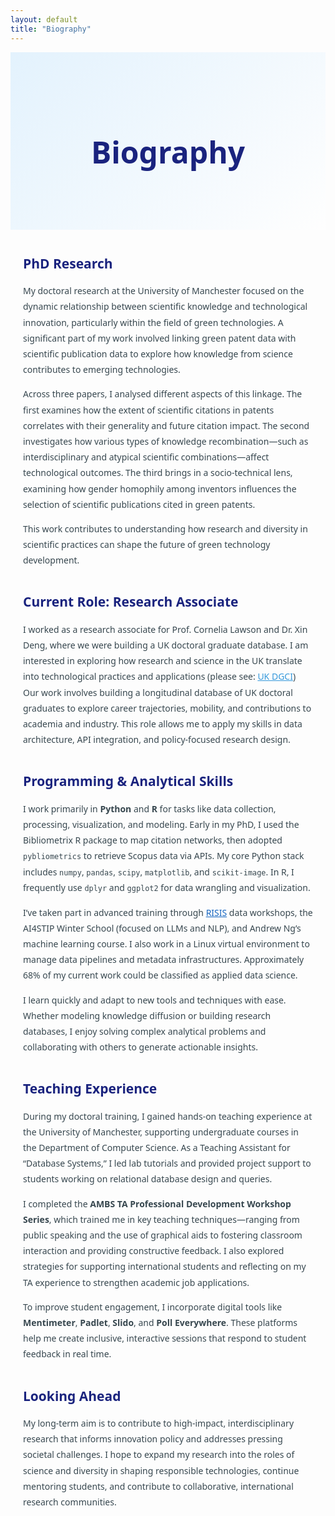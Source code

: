 ```yaml
---
layout: default
title: "Biography"
---
```

<div style="text-align: center; padding: 60px 20px; background: linear-gradient(135deg, #e3f2fd, #fefefe); color: #1a237e; font-family: 'Segoe UI', 'Roboto', sans-serif;">
  <h1 style="font-size: 3rem; font-weight: bold;">Biography</h1>
   <p style="font-size: 1.2rem; max-width: 850px; margin: 0 auto; line-height: 1.7; color: #37474f;">
   </p>
</div>

<div style="max-width: 900px; margin: 40px auto; font-family: 'Segoe UI', 'Roboto', sans-serif; color: #37474f; padding: 0 20px;">

  <h2 style="color: #1a237e;">PhD Research</h2>
  <p style="line-height: 1.8;">
    My doctoral research at the University of Manchester focused on the dynamic relationship between scientific knowledge and technological innovation, particularly within the field of green technologies. A significant part of my work involved linking green patent data with scientific publication data to explore how knowledge from science contributes to emerging technologies.
  </p>
  <p style="line-height: 1.8;">
    Across three papers, I analysed different aspects of this linkage. The first examines how the extent of scientific citations in patents correlates with their generality and future citation impact. The second investigates how various types of knowledge recombination—such as interdisciplinary and atypical scientific combinations—affect technological outcomes. The third brings in a socio-technical lens, examining how gender homophily among inventors influences the selection of scientific publications cited in green patents.
  </p>
  <p style="line-height: 1.8;">
    This work contributes to understanding how research and diversity in scientific practices can shape the future of green technology development.
  </p>

  <h2 style="color: #1a237e; margin-top: 40px;">Current Role: Research Associate</h2>
  <p style="line-height: 1.8;">
     I worked as a research associate for Prof. Cornelia Lawson and Dr. Xin Deng, where we were building a UK doctoral graduate database. I am interested in exploring how research and science in the UK translate into technological practices and applications (please see: 
    <a href="https://www.mioir.manchester.ac.uk/research/projects/uk-dgci/" style="color: #3498db;">UK DGCI</a>) Our work involves building a longitudinal database of UK doctoral graduates to explore career trajectories, mobility, and contributions to academia and industry. This role allows me to apply my skills in data architecture, API integration, and policy-focused research design.
  </p>

  <h2 style="color: #1a237e; margin-top: 40px;">Programming & Analytical Skills</h2>
  <p style="line-height: 1.8;">
    I work primarily in <strong>Python</strong> and <strong>R</strong> for tasks like data collection, processing, visualization, and modeling. Early in my PhD, I used the Bibliometrix R package to map citation networks, then adopted <code>pybliometrics</code> to retrieve Scopus data via APIs. My core Python stack includes <code>numpy</code>, <code>pandas</code>, <code>scipy</code>, <code>matplotlib</code>, and <code>scikit-image</code>. In R, I frequently use <code>dplyr</code> and <code>ggplot2</code> for data wrangling and visualization.
  </p>
  <p style="line-height: 1.8;">
    I’ve taken part in advanced training through <a href="https://www.risis2.eu/" style="color: #1565c0;">RISIS</a> data workshops, the AI4STIP Winter School (focused on LLMs and NLP), and Andrew Ng’s machine learning course. I also work in a Linux virtual environment to manage data pipelines and metadata infrastructures. Approximately 68% of my current work could be classified as applied data science.
  </p>
  <p style="line-height: 1.8;">
    I learn quickly and adapt to new tools and techniques with ease. Whether modeling knowledge diffusion or building research databases, I enjoy solving complex analytical problems and collaborating with others to generate actionable insights.
  </p>

  <h2 style="color: #1a237e; margin-top: 40px;">Teaching Experience</h2>
  <p style="line-height: 1.8;">
    During my doctoral training, I gained hands-on teaching experience at the University of Manchester, supporting undergraduate courses in the Department of Computer Science. As a Teaching Assistant for “Database Systems,” I led lab tutorials and provided project support to students working on relational database design and queries.
  </p>
  <p style="line-height: 1.8;">
    I completed the <strong>AMBS TA Professional Development Workshop Series</strong>, which trained me in key teaching techniques—ranging from public speaking and the use of graphical aids to fostering classroom interaction and providing constructive feedback. I also explored strategies for supporting international students and reflecting on my TA experience to strengthen academic job applications.
  </p>
  <p style="line-height: 1.8;">
    To improve student engagement, I incorporate digital tools like <strong>Mentimeter</strong>, <strong>Padlet</strong>, <strong>Slido</strong>, and <strong>Poll Everywhere</strong>. These platforms help me create inclusive, interactive sessions that respond to student feedback in real time.
  </p>

  <h2 style="color: #1a237e; margin-top: 40px;">Looking Ahead</h2>
  <p style="line-height: 1.8;">
    My long-term aim is to contribute to high-impact, interdisciplinary research that informs innovation policy and addresses pressing societal challenges. I hope to expand my research into the roles of science and diversity in shaping responsible technologies, continue mentoring students, and contribute to collaborative, international research communities.
  </p>
</div>
